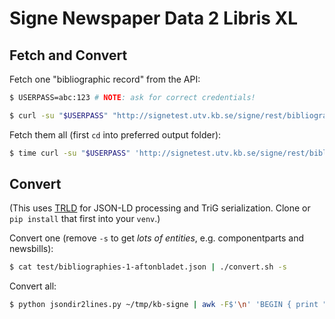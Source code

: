 # Signe Newspaper Data 2 Libris XL

## Fetch and Convert

Fetch one "bibliographic record" from the API:
```sh
$ USERPASS=abc:123 # NOTE: ask for correct credentials!

$ curl -su "$USERPASS" "http://signetest.utv.kb.se/signe/rest/bibliographies/1?fromdate=1900-01-01&todate=$(date +%Y-%m-%d)"
```
Fetch them all (first `cd` into preferred output folder):
```sh
$ time curl -su "$USERPASS" 'http://signetest.utv.kb.se/signe/rest/bibliographies' | jq '.newspapers[] |.id' | xargs -IX curl -su "$USERPASS" "http://signetest.utv.kb.se/signe/rest/bibliographies/X?fromdate=1900-01-01&todate=$(date +%Y-%m-%d)" -o X.json
```
## Convert

(This uses [TRLD](https://github.com/niklasl/trld) for JSON-LD processing and
TriG serialization. Clone or `pip install` that first into your `venv`.)

Convert one (remove `-s` to get *lots of entities*, e.g. componentparts and newsbills):
```sh
$ cat test/bibliographies-1-aftonbladet.json | ./convert.sh -s
```
Convert all:
```sh
$ python jsondir2lines.py ~/tmp/kb-signe | awk -F$'\n' 'BEGIN { print "{\"@graph\": [" } { if (NR > 1) printf ", "; print $0 } END { print "]}" }' | ./convert.sh -s
```

